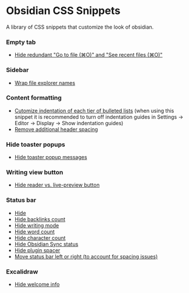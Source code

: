 # Obsidian CSS Snippets

A library of CSS snippets that customize the look of obsidian.

### Empty tab
- [Hide redundant "Go to file (⌘O)" and "See recent files (⌘O)"](./hide-redundant-new-tab-message.css)

### Sidebar
- [Wrap file explorer names](./wrap-file-exporer-names.css)

### Content formatting
- [Cutomize indentation of each tier of bulleted lists](./bullet-list-indentation.css) (when using this snippet it is recommended to turn off indentation guides in Settings -> Editor -> Display -> Show indentation guides)
- [Remove additional header spacing](./remove-additional-header-spacing.css)

### Hide toaster popups
- [Hide toaster popup messages](./hide-toaster-notices.css)

### Writing view button
- [Hide reader vs. live-preview button](./hide-reader-live-preview-button.css)

### Status bar
- [Hide](./status-bar-off.css)
- [Hide backlinks count](./status-bar-backlinks-off.css)
- [Hide writing mode](./status-bar-hide-writing-mode.css)
- [Hide word count](./status-bar-word-count-of-note-off.css)
- [Hide character count](./status-bar-character-count-off.css)
- [Hide Obsidian Sync status](./hide-sync-status.css)
- [Hide plugin spacer](./status-bar-plugin-spacer-off.css)
- [Move status bar left or right (to account for spacing issues)](./move-status-bar.css)

### Excalidraw
- [Hide welcome info](./hide-excalidraw-welcome.css)
